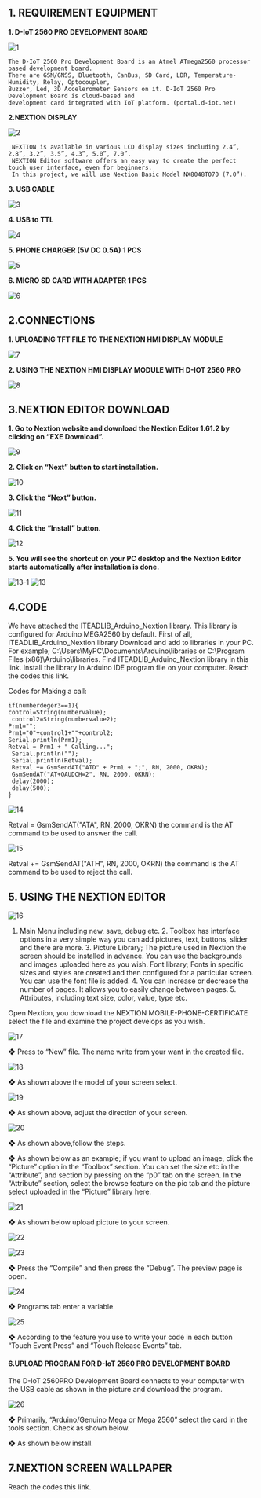 
<h2> 1. REQUIREMENT EQUIPMENT </h2>
 
**1. D-IoT 2560 PRO DEVELOPMENT BOARD** 

![1](https://user-images.githubusercontent.com/61791991/93344175-08f09e80-f83a-11ea-9570-6cdc7eafe63a.png)

 
    The D-IoT 2560 Pro Development Board is an Atmel ATmega2560 processor based development board.
    There are GSM/GNSS, Bluetooth, CanBus, SD Card, LDR, Temperature-Humidity, Relay, Optocoupler,
    Buzzer, Led, 3D Accelerometer Sensors on it. D-IoT 2560 Pro Development Board is cloud-based and 
    development card integrated with IoT platform. (portal.d-iot.net) 
                         
 
**2.NEXTION DISPLAY** 

 ![2](https://user-images.githubusercontent.com/61791991/93344271-24f44000-f83a-11ea-961c-706e9995f14e.png)
 
 
     NEXTION is available in various LCD display sizes including 2.4”, 2.8”, 3.2”, 3.5”, 4.3”, 5.0”, 7.0”.
     NEXTION Editor software offers an easy way to create the perfect touch user interface, even for beginners.
     In this project, we will use Nextion Basic Model NX8048T070 (7.0”). 
        
 
**3. USB CABLE**                                            

![3](https://user-images.githubusercontent.com/61791991/93344341-3a696a00-f83a-11ea-94e6-6a0f0a2c4ef7.png)

 
**4. USB to TTL** 

 ![4](https://user-images.githubusercontent.com/61791991/93344359-43f2d200-f83a-11ea-9dd6-9b0a6ce1f74b.png)
 
 
**5. PHONE CHARGER (5V DC 0.5A) 1 PCS** 


![5](https://user-images.githubusercontent.com/61791991/93344384-4ead6700-f83a-11ea-90f9-0abbfb9099a6.png)

 
 
**6. MICRO SD CARD WITH ADAPTER 1 PCS** 


 ![6](https://user-images.githubusercontent.com/61791991/93344421-5a992900-f83a-11ea-8f74-3318582872ef.png)

 
<h2> 2.CONNECTIONS </h2>
 
**1. UPLOADING TFT FILE TO THE NEXTION HMI DISPLAY MODULE** 

 ![7](https://user-images.githubusercontent.com/61791991/93344439-6127a080-f83a-11ea-9285-939ed2061c67.png)
 
**2. USING THE NEXTION HMI DISPLAY MODULE WITH D-IOT 2560 PRO** 
 
 
 ![8](https://user-images.githubusercontent.com/61791991/93344525-743a7080-f83a-11ea-8320-1fc5e81d146c.png)

 
 
<h2> 3.NEXTION EDITOR DOWNLOAD </h2>
 
**1. Go to Nextion website and download the Nextion Editor 1.61.2 by clicking on “EXE Download”.** 


 ![9](https://user-images.githubusercontent.com/61791991/93344557-7ac8e800-f83a-11ea-9edf-0133f372d6e5.png)

 
 

**2. Click on “Next” button to start installation.** 

![10](https://user-images.githubusercontent.com/61791991/93344638-92a06c00-f83a-11ea-8762-f722c505ad53.png)


 
**3. Click the “Next” button.**

 ![11](https://user-images.githubusercontent.com/61791991/93344664-9a601080-f83a-11ea-81df-1ee9561a02e9.png)

 

**4. Click the “Install” button.** 

![12](https://user-images.githubusercontent.com/61791991/93345784-e52e5800-f83b-11ea-9337-900c11bc986a.png)

 

 
**5. You will see the shortcut on your PC desktop and the Nextion Editor starts automatically after installation is done.** 

 ![13-1](https://user-images.githubusercontent.com/61791991/93345956-19097d80-f83c-11ea-81ad-5370a7c932f0.png) ![13](https://user-images.githubusercontent.com/61791991/93345821-f1b2b080-f83b-11ea-96d6-705ac106da97.png)

 
<h2> 4.CODE </h2>
 
We have attached the ITEADLIB_Arduino_Nextion library. This library is configured for Arduino MEGA2560 by default. First of all, ITEADLIB_Arduino_Nextion library Download and add to libraries in your PC. For example;   C:\Users\MyPC\Documents\Arduino\libraries or C:\Program Files (x86)\Arduino\libraries.  Find ITEADLIB_Arduino_Nextion library in this link. Install the library in Arduino IDE program file on your computer. Reach the codes this link. 
 
 
 
 
Codes for Making a call: 
 
    if(numberdeger3==1){  
    control=String(numbervalue); 
     control2=String(numbervalue2); 
    Prm1=""; 
    Prm1="0"+control1+""+control2; 
    Serial.println(Prm1); 
    Retval = Prm1 + " Calling..."; 
     Serial.println(""); 
     Serial.println(Retval); 
     Retval += GsmSendAT("ATD" + Prm1 + ";", RN, 2000, OKRN); 
     GsmSendAT("AT+QAUDCH=2", RN, 2000, OKRN); 
     delay(2000); 
     delay(500); 
    } 
 
 
![14](https://user-images.githubusercontent.com/61791991/93346307-82898c00-f83c-11ea-86fc-39cb908c9a28.png)


   Retval = GsmSendAT("ATA", RN, 2000, OKRN)  the command is the AT command to be used to answer the call. 
   
   
![15](https://user-images.githubusercontent.com/61791991/93346365-92a16b80-f83c-11ea-9187-2666898d6a2f.png)


   Retval += GsmSendAT("ATH", RN, 2000, OKRN)  the command is the AT command to be used to reject the call. 
 
 
 
<h2> 5. USING THE NEXTION EDITOR</h2>
 
 
 ![16](https://user-images.githubusercontent.com/61791991/93346708-ee6bf480-f83c-11ea-9367-cb563838d8eb.png)


 
1. Main Menu including new, save, debug etc. 2. Toolbox has interface options in a very simple way you can add pictures, text, buttons, slider and there are more. 3. Picture Library; The picture used in Nextion the screen should be installed in advance. You can use the backgrounds and images uploaded here as you wish.   Font library; Fonts in specific sizes and styles are created and then configured for a particular screen. You can use the font file is added. 4. You can increase or decrease the number of pages. It allows you to easily change between pages. 5. Attributes, including text size, color, value, type  etc. 
 
 
 
 
Open Nextion, you download the NEXTION MOBILE-PHONE-CERTIFICATE select the file and examine the project develops as you wish. 

![17](https://user-images.githubusercontent.com/61791991/93346780-00e62e00-f83d-11ea-8140-538c40777431.png)
 
❖ Press to “New” file. The name write from your want in the created file. 
 
 ![18](https://user-images.githubusercontent.com/61791991/93346817-0c395980-f83d-11ea-9155-4a4ad18255c2.png)
 
❖  As shown above the model  of your screen select. 

![19](https://user-images.githubusercontent.com/61791991/93346845-15c2c180-f83d-11ea-9954-d84d105b2678.png)

 
❖ As shown above, adjust the direction of your screen. 


![20](https://user-images.githubusercontent.com/61791991/93346912-283cfb00-f83d-11ea-8b8d-8d8f206e09af.png)

 
 
❖ As shown above,follow the steps. 
 
 
 
❖ As shown below as an example; if you want to upload an image, click the “Picture” option in the “Toolbox” section. You can set the size etc in the “Attribute”, and section by pressing on the “p0” tab on the screen. In the “Attribute” section, select the browse feature on the pic tab and the picture select uploaded in the “Picture” library here. 
 
 
  ![21](https://user-images.githubusercontent.com/61791991/93346951-37bc4400-f83d-11ea-96ef-79c0f141ce1f.png)
  

 
 
❖ As shown below upload picture to your screen. 

 ![22](https://user-images.githubusercontent.com/61791991/93346993-44409c80-f83d-11ea-8c88-07d10926a8ac.png)
 
 ![23](https://user-images.githubusercontent.com/61791991/93347079-57ec0300-f83d-11ea-92fb-014864cfd4b2.png)

 
 
❖ Press the “Compile” and then press the “Debug”. The preview page is open. 

![24](https://user-images.githubusercontent.com/61791991/93347100-60443e00-f83d-11ea-969a-b5b2d82be876.png)


 
 
❖ Programs tab enter a variable. 


![25](https://user-images.githubusercontent.com/61791991/93347132-689c7900-f83d-11ea-9f4f-c851053b33e4.png)


 
❖ According to the feature you use to write your code in each button  “Touch Event Press” and “Touch Release Events” tab. 
 
<h4> 6.UPLOAD PROGRAM FOR D-IoT 2560 PRO DEVELOPMENT BOARD </h4>
 
The D-IoT 2560PRO Development Board connects to your computer with the USB cable as shown in the picture and download the program.

![26](https://user-images.githubusercontent.com/61791991/93347668-02fcbc80-f83e-11ea-8198-3f1272d8effc.png)
 
❖ Primarily, “Arduino/Genuino Mega or Mega 2560” select the card in the tools section. Check as shown below.  
 
 
❖ As shown below install. 
 
 
 
<h2> 7.NEXTION SCREEN WALLPAPER </h2>
 
Reach the codes this link.
